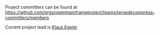 Project committers can be found at https://github.com/orgs/openmainframeproject/teams/tersedecompress-committers/members

Current project lead is [Klaus Egeler](https://github.com/egelerkl)
